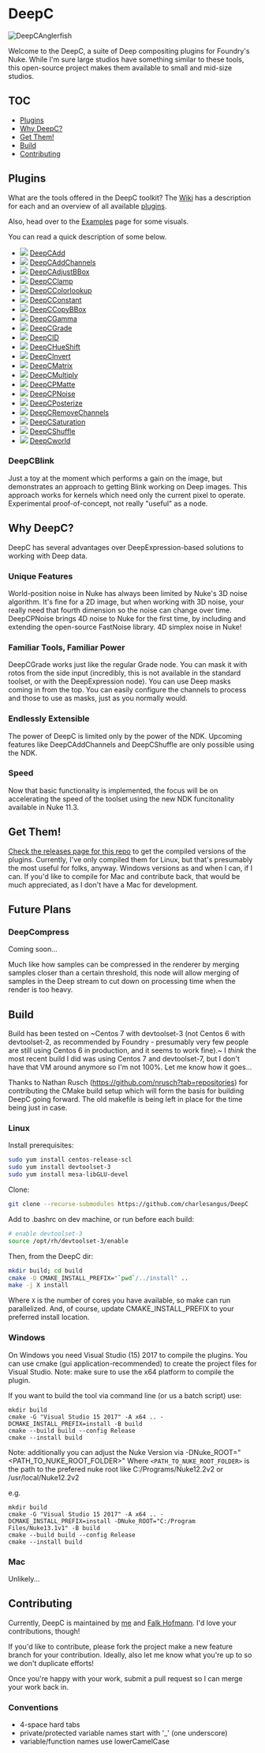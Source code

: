 # DeepC

![DeepCAnglerfish](https://raw.githubusercontent.com/charlesangus/DeepC/master/icons/anglerfish_icon_medium_black.png)

Welcome to the DeepC, a suite of Deep compositing plugins for Foundry's Nuke. While I'm sure large studios have something similar to these tools, this open-source project makes them available to small and mid-size studios.

## TOC

- [Plugins](https://github.com/charlesangus/DeepC#plugins)
- [Why DeepC?](https://github.com/charlesangus/DeepC#why-deepc)
- [Get Them!](https://github.com/charlesangus/DeepC#get-them)
- [Build](https://github.com/charlesangus/DeepC#build)
- [Contributing](https://github.com/charlesangus/DeepC#contributing)

## Plugins

What are the tools offered in the DeepC toolkit? The [Wiki](https://github.com/charlesangus/DeepC/wiki) has a description for each and an overview of all available [plugins](https://github.com/charlesangus/DeepC/wiki#nodes). 

Also, head over to the [Examples](https://github.com/charlesangus/DeepC/wiki/Examples) page for some visuals.

You can read a quick description of some below.


- ![](https://raw.githubusercontent.com/charlesangus/DeepC/master/icons/DeepCAdd.png)  [DeepCAdd](https://github.com/charlesangus/DeepC/wiki/DeepCAdd)
- ![](https://raw.githubusercontent.com/charlesangus/DeepC/master/icons/DeepCAddChannels.png)  [DeepCAddChannels](https://github.com/charlesangus/DeepC/wiki/DeepCAddChannels)
- ![](https://raw.githubusercontent.com/charlesangus/DeepC/master/icons/DeepCAdjustBBox.png)  [DeepCAdjustBBox](https://github.com/charlesangus/DeepC/wiki/DeepCAdjustBBox)
- ![](https://raw.githubusercontent.com/charlesangus/DeepC/master/icons/DeepCClamp.png)  [DeepCClamp](https://github.com/charlesangus/DeepC/wiki/DeepCClamp)
- ![](https://raw.githubusercontent.com/charlesangus/DeepC/master/icons/DeepCColorLookup.png)  [DeepCColorlookup](https://github.com/charlesangus/DeepC/wiki/DeepCColorlookup)
- ![](https://raw.githubusercontent.com/charlesangus/DeepC/master/icons/DeepCConstant.png)  [DeepCConstant](https://github.com/charlesangus/DeepC/wiki/DeepCConstant)
- ![](https://raw.githubusercontent.com/charlesangus/DeepC/master/icons/DeepCCopyBBox.png)  [DeepCCopyBBox](https://github.com/charlesangus/DeepC/wiki/DeepCCopyBBox)
- ![](https://raw.githubusercontent.com/charlesangus/DeepC/master/icons/DeepCGamma.png)  [DeepCGamma](https://github.com/charlesangus/DeepC/wiki/DeepCGamma)
- ![](https://raw.githubusercontent.com/charlesangus/DeepC/master/icons/DeepCGrade.png)  [DeepCGrade](https://github.com/charlesangus/DeepC/wiki/DeepCGrade)
- ![](https://raw.githubusercontent.com/charlesangus/DeepC/master/icons/DeepCID.png)  [DeepCID](https://github.com/charlesangus/DeepC/wiki/DeepCID)
- ![](https://raw.githubusercontent.com/charlesangus/DeepC/master/icons/DeepCHueShift.png)  [DeepCHueShift](https://github.com/charlesangus/DeepC/wiki/DeepCHueShift)
- ![](https://raw.githubusercontent.com/charlesangus/DeepC/master/icons/DeepCInvert.png)  [DeepCInvert](https://github.com/charlesangus/DeepC/wiki/DeepCInvert)
- ![](https://raw.githubusercontent.com/charlesangus/DeepC/master/icons/DeepCMatrix.png)  [DeepCMatrix](https://github.com/charlesangus/DeepC/wiki/DeepCMatrix)
- ![](https://raw.githubusercontent.com/charlesangus/DeepC/master/icons/DeepCMultiply.png)  [DeepCMultiply](https://github.com/charlesangus/DeepC/wiki/DeepCMultiply)
- ![](https://raw.githubusercontent.com/charlesangus/DeepC/master/icons/DeepCPMatte.png)  [DeepCPMatte](https://github.com/charlesangus/DeepC/wiki/DeepCPMatte)
- ![](https://raw.githubusercontent.com/charlesangus/DeepC/master/icons/DeepCPNoise.png)  [DeepCPNoise](https://github.com/charlesangus/DeepC/wiki/DeepCPNoise)
- ![](https://raw.githubusercontent.com/charlesangus/DeepC/master/icons/DeepCPosterize.png)  [DeepCPosterize](https://github.com/charlesangus/DeepC/wiki/DeepCPosterize)
- ![](https://raw.githubusercontent.com/charlesangus/DeepC/master/icons/DeepCRemoveChannels.png)  [DeepCRemoveChannels](https://github.com/charlesangus/DeepC/wiki/DeepCRemoveChannels)
- ![](https://raw.githubusercontent.com/charlesangus/DeepC/master/icons/DeepCSaturation.png)  [DeepCSaturation](https://github.com/charlesangus/DeepC/wiki/DeepCSaturation)
- ![](https://raw.githubusercontent.com/charlesangus/DeepC/master/icons/DeepCShuffle.png)  [DeepCShuffle](https://github.com/charlesangus/DeepC/wiki/DeepCShuffle)
- ![](https://raw.githubusercontent.com/charlesangus/DeepC/master/icons/DeepCWorld.png)  [DeepCworld](https://github.com/charlesangus/DeepC/wiki/DeepCworld)

### DeepCBlink

Just a toy at the moment which performs a gain on the image, but demonstrates an approach to getting Blink working on Deep images. This approach works for kernels which need only the current pixel to operate. Experimental proof-of-concept, not really "useful" as a node.

## Why DeepC?

DeepC has several advantages over DeepExpression-based solutions to working with Deep data.

### Unique Features

World-position noise in Nuke has always been limited by Nuke's 3D noise algorithm. It's fine for a 2D image, but when working with 3D noise, your really need that fourth dimension so the noise can change over time. DeepCPNoise brings 4D noise to Nuke for the first time, by including and extending the open-source FastNoise library. 4D simplex noise in Nuke!

### Familiar Tools, Familiar Power

DeepCGrade works just like the regular Grade node. You can mask it with rotos from the side input (incredibly, this is not available in the standard toolset, or with the DeepExpression node). You can use Deep masks coming in from the top. You can easily configure the channels to process and those to use as masks, just as you normally would.

### Endlessly Extensible

The power of DeepC is limited only by the power of the NDK. Upcoming features like DeepCAddChannels and DeepCShuffle are only possible using the NDK.

### Speed

Now that basic functionality is implemented, the focus will be on accelerating the speed of the toolset using the new NDK funcitonality available in Nuke 11.3.

## Get Them!

[Check the releases page for this repo](https://github.com/charlesangus/DeepC/releases) to get the compiled versions of the plugins. Currently, I've only compiled them for Linux, but that's presumably the most useful for folks, anyway. Windows versions as and when I can, if I can. If you'd like to compile for Mac and contribute back, that would be much appreciated, as I don't have a Mac for development.

## Future Plans

### DeepCompress

Coming soon...

Much like how samples can be compressed in the renderer by merging samples closer than a certain threshold, this node will allow merging of samples in the Deep stream to cut down on processing time when the render is too heavy.

## Build

Build has been tested on ~Centos 7 with devtoolset-3 (not Centos 6 with devtoolset-2, as recommended by Foundry - presumably very few people are still using Centos 6 in production, and it seems to work fine).~ I *think* the most recent build I did was using Centos 7 and devtoolset-7, but I don't have that VM around anymore so I'm not 100%. Let me know how it goes...

Thanks to Nathan Rusch (https://github.com/nrusch?tab=repositories) for contributing the CMake build setup which will form the basis for building DeepC going forward. The old makefile is being left in place for the time being just in case.

### Linux

Install prerequisites:

```bash
sudo yum install centos-release-scl
sudo yum install devtoolset-3
sudo yum install mesa-libGLU-devel
```

Clone:

```bash
git clone --recurse-submodules https://github.com/charlesangus/DeepC
```

Add to .bashrc on dev machine, or run before each build:

```bash
# enable devtoolset-3
source /opt/rh/devtoolset-3/enable
```

Then, from the DeepC dir:

```bash
mkdir build; cd build
cmake -D CMAKE_INSTALL_PREFIX="`pwd`/../install" ..
make -j X install
```

Where ```X``` is the number of cores you have available, so make can run parallelized. And, of course, update CMAKE_INSTALL_PREFIX to your preferred install location.

### Windows

On Windows you need Visual Studio (15) 2017 to compile the plugins.
You can use cmake (gui application-recommended) to create the project files for Visual Studio.
Note: make sure to use the x64 platform to compile the plugin. 

If you want to build the tool via command line (or us a batch script) use:
```
mkdir build
cmake -G "Visual Studio 15 2017" -A x64 .. -DCMAKE_INSTALL_PREFIX=install -B build
cmake --build build --config Release
cmake --install build
```

Note: additionally you can adjust the Nuke Version via -DNuke_ROOT="<PATH_TO_NUKE_ROOT_FOLDER>"
Where ```<PATH_TO_NUKE_ROOT_FOLDER>``` is the path to the prefered nuke root like C:/Programs/Nuke12.2v2 or /usr/local/Nuke12.2v2

e.g. 
```
mkdir build
cmake -G "Visual Studio 15 2017" -A x64 .. -DCMAKE_INSTALL_PREFIX=install -DNuke_ROOT="C:/Program Files/Nuke13.1v1" -B build
cmake --build build --config Release
cmake --install build
```
### Mac

Unlikely...

## Contributing

Currently, DeepC is maintained by [me](https://github.com/charlesangus) and [Falk Hofmann](https://github.com/falkhofmann). I'd love your contributions, though!

If you'd like to contribute, please fork the project make a new feature branch for your contribution. Ideally, also let me know what you're up to so we don't duplicate efforts!

Once you're happy with your work, submit a pull request so I can merge your work back in.

### Conventions

- 4-space hard tabs
- private/protected variable names start with '_' (one underscore)
- variable/function names use lowerCamelCase
